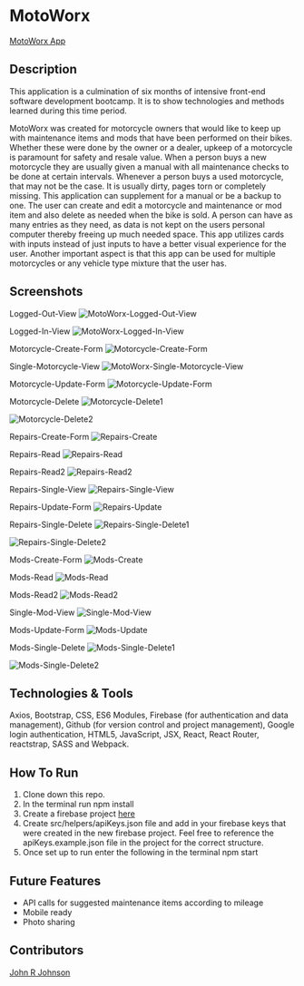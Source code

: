 # MotoWorx
[MotoWorx App](https://motoworx-1e6a3.web.app/)

## Description
This application is a culmination of six months of intensive front-end software development bootcamp. It is to show technologies and methods learned during this time period.

MotoWorx was created for motorcycle owners that would like to keep up with maintenance items and mods that have been performed on their bikes. Whether these were done by the owner or a dealer, upkeep of a motorcycle is paramount for safety and resale value. When a person buys a new motorcycle they are usually given a manual with all maintenance checks to be done at certain intervals. Whenever a person buys a used motorcycle, that may not be the case. It is usually dirty, pages torn or completely missing. This application can supplement for a manual or be a backup to one. The user can create and edit a motorcycle and maintenance or mod item and also delete as needed when the bike is sold. A person can have as many entries as they need, as data is not kept on the users personal computer thereby freeing up much needed space. This app utilizes cards with inputs instead of just inputs to have a better visual experience for the user. Another important aspect is that this app can be used for multiple motorcycles or any vehicle type mixture that the user has.

## Screenshots

Logged-Out-View
![MotoWorx-Logged-Out-View](https://user-images.githubusercontent.com/51214463/86522414-dc281000-be22-11ea-8b4e-3d162c3b920b.PNG)

Logged-In-View
![MotoWorx-Logged-In-View](https://user-images.githubusercontent.com/51214463/86522532-198d9d00-be25-11ea-896e-952b44e6028e.PNG)

Motorcycle-Create-Form
![Motorcycle-Create-Form](https://user-images.githubusercontent.com/51214463/86522631-72116a00-be26-11ea-9105-678f257314b7.PNG)

Single-Motorcycle-View
![MotoWorx-Single-Motorcycle-View](https://user-images.githubusercontent.com/51214463/86522595-0d560f80-be26-11ea-8d57-5a7e1a3d237c.PNG)

Motorcycle-Update-Form
![Motorcycle-Update-Form](https://user-images.githubusercontent.com/51214463/86522651-cb799900-be26-11ea-8766-c2a766f4b59c.PNG)

Motorcycle-Delete
![Motorcycle-Delete1](https://user-images.githubusercontent.com/51214463/86950698-1987e880-c116-11ea-86a7-220149a7ccfb.PNG)

![Motorcycle-Delete2](https://user-images.githubusercontent.com/51214463/86950705-1c82d900-c116-11ea-82d5-373ba9e6a063.PNG)

Repairs-Create-Form
![Repairs-Create](https://user-images.githubusercontent.com/51214463/86522973-5492cf00-be2b-11ea-9af1-a1e373f267ce.PNG)

Repairs-Read
![Repairs-Read](https://user-images.githubusercontent.com/51214463/86522684-5c507480-be27-11ea-8391-6c70a322166f.PNG)

Repairs-Read2
![Repairs-Read2](https://user-images.githubusercontent.com/51214463/86522955-05e53500-be2b-11ea-8ca8-ec9e447c5ca5.PNG)

Repairs-Single-View
![Repairs-Single-View](https://user-images.githubusercontent.com/51214463/86523017-de429c80-be2b-11ea-8c3b-6b3a7dcfc3f9.PNG)

Repairs-Update-Form
![Repairs-Update](https://user-images.githubusercontent.com/51214463/86522998-96bc1080-be2b-11ea-9704-11c0317ebae0.PNG)

Repairs-Single-Delete
![Repairs-Single-Delete1](https://user-images.githubusercontent.com/51214463/86950798-420fe280-c116-11ea-8de7-39b6902380b2.PNG)

![Repairs-Single-Delete2](https://user-images.githubusercontent.com/51214463/86950809-45a36980-c116-11ea-8cfa-678e9eaf1bca.PNG)

Mods-Create-Form
![Mods-Create](https://user-images.githubusercontent.com/51214463/86523055-2eb9fa00-be2c-11ea-8246-6bddf9cf126c.PNG)

Mods-Read
![Mods-Read](https://user-images.githubusercontent.com/51214463/86523074-65901000-be2c-11ea-80e0-9ff38debe21f.PNG)

Mods-Read2
![Mods-Read2](https://user-images.githubusercontent.com/51214463/86523087-cc152e00-be2c-11ea-85e0-7fc6cf863c37.PNG)

Single-Mod-View
![Single-Mod-View](https://user-images.githubusercontent.com/51214463/86523101-02eb4400-be2d-11ea-81c0-f383f8f3c997.PNG)

Mods-Update-Form
![Mods-Update](https://user-images.githubusercontent.com/51214463/86523118-3cbc4a80-be2d-11ea-8ddf-0e1e7a8a77cd.PNG)

Mods-Single-Delete
![Mods-Single-Delete1](https://user-images.githubusercontent.com/51214463/86950877-5f44b100-c116-11ea-9dd2-9d8aae00bc5e.PNG)

![Mods-Single-Delete2](https://user-images.githubusercontent.com/51214463/86950883-61a70b00-c116-11ea-9947-522b1a34d32e.PNG)

## Technologies & Tools
Axios, Bootstrap, CSS, ES6 Modules, Firebase (for authentication and data management), Github (for version control and project management), Google login authentication, HTML5, JavaScript, JSX, React, React Router, reactstrap, SASS and Webpack.

## How To Run
1. Clone down this repo.
2. In the terminal run npm install
3. Create a firebase project [here](https://firebase.google.com/)
4. Create src/helpers/apiKeys.json file and add in your firebase keys that were created in the new firebase project. Feel free to reference the apiKeys.example.json file in the project for the correct structure.
5. Once set up to run enter the following in the terminal npm start

## Future Features
* API calls for suggested maintenance items according to mileage
* Mobile ready
* Photo sharing

## Contributors
[John R Johnson](https://github.com/John-Ryan-Johnson)
